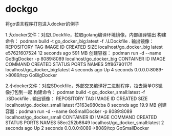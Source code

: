 # dockgo
将go语言程序打包进入docker的例子

1.大docker文件：对应LDockfile，拉取golang编译环境镜像，内部编译输出
构建命令： podman build -t go_docker_big:latest -f .\LDockfile .
输出镜像：
REPOSITORY                TAG         IMAGE ID      CREATED         SIZE
localhost/go_docker_big   latest      e57621607524  12 seconds ago  591 MB
创建容器： podman run -d --name GoBigDocker -p 8089:8089 localhost/go_docker_big
CONTAINER ID  IMAGE                           COMMAND     CREATED        STATUS        PORTS                   NAMES
5ff86790117f  localhost/go_docker_big:latest              4 seconds ago  Up 4 seconds  0.0.0.0:8089->8089/tcp  GoBigDocker

2.小docker文件：对应SDockfile，外部交叉编译好二进制程序，拉去简单OS镜像打包到一起
构建命令： podman build -t go_docker_small:latest -f .\SDockfile .
输出镜像：
REPOSITORY                 TAG         IMAGE ID      CREATED         SIZE
localhost/go_docker_small  latest      f3163e980cba  8 seconds ago   19.9 MB
创建容器：podman run -d --name GoSmallDocker -p 8089:8089 localhost/go_docker_small
CONTAINER ID  IMAGE                             COMMAND     CREATED        STATUS        PORTS                   NAMES
58ec252b8649  localhost/go_docker_small:latest              2 seconds ago  Up 2 seconds  0.0.0.0:8089->8089/tcp  GoSmallDocker
